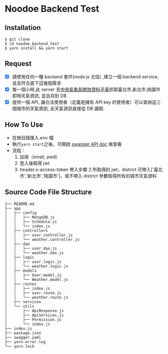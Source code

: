 # Noodoe Backend Test

<!-- 面試用測驗 -->

<!-- [![code style: prettier](https://img.shields.io/badge/code_style-prettier-ff69b4.svg?style=flat-square)](https://github.com/prettier/prettier) -->

<!-- ![image](./assets/dcard-reader.gif) -->

## Installation

```shell
$ git clone
$ cd noodoe_backend_test
$ yarn install && yarn start
```

## Request

-   [x] 請使用任何一種 backend 套件(node.js 尤佳) ,建立一個 backend service, 並且符合底下這幾個需求
-   [x] 每一個小時,此 server 去[中央氣象局開放資料平臺](https://opendata.cwb.gov.tw/index)抓取臺北市,新北市,桃園市即時天氣資訊, 並且存到 DB
-   [x] 提供一個 API, 讓合法使用者（定義是擁有 API key 的使用者）可以查詢這三個城市的天氣資訊, 此天氣資訊直接從 DB 讀取.

## How To Use

-   在根目錄匯入.env 檔
-   執行`yarn start`之後，可開啟 [swagger API doc](http://localhost:3000/api-docs) 做查看
-   流程：
    1. 註冊（email, pwd）
    2. 登入後取得 jwt
    3. header.x-access-token 帶入步驟 2 所取得的 jwt，district 可帶入['臺北市','新北市','桃園市']，或不帶入 district 參數取得所有的城市天氣資料

## Source Code File Structure

```
├── README.md
├── app
│   ├── config
│   │   ├── MongoDB.js
│   │   ├── Schedule.js
│   │   └── index.js
│   ├── controllers
│   │   ├── user.controller.js
│   │   └── weather.controller.js
│   ├── dao
│   │   ├── user.dao.js
│   │   └── weather.dao.js
│   ├── logic
│   │   ├── user.logic.js
│   │   └── weather.logic.js
│   ├── models
│   │   ├── User.model.js
│   │   └── Weather.model.js
│   ├── routes
│   │   ├── index.js
│   │   ├── user.route.js
│   │   └── weather.route.js
│   ├── services
│   └── utils
│       ├── ApiResponse.js
│       ├── ApiServices.js
│       ├── Permission.js
│       └── index.js
├── index.js
├── package.json
├── swagger.yaml
├── yarn-error.log
└── yarn.lock
```
